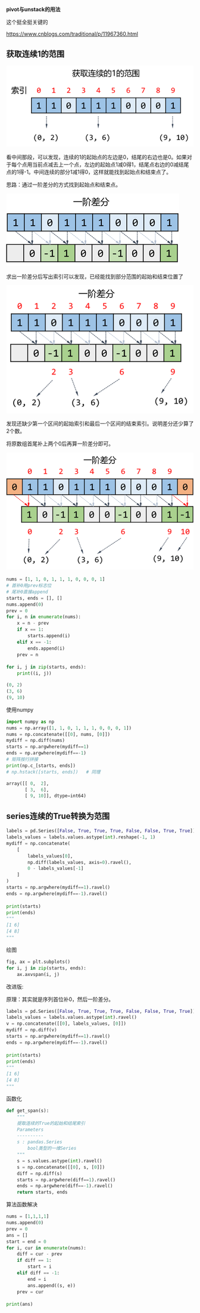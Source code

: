 **pivot与unstack的用法**

这个挺全挺关键的

https://www.cnblogs.com/traditional/p/11967360.html

## 获取连续1的范围

![image-20211116134402898](img/image-20211116134402898.png)

看中间那段，可以发现，连续的1的起始点的左边是0，结尾的右边也是0。如果对于每个点用当前点减去上一个点，左边的起始点1减0得1，结尾点右边的0减结尾点的1得-1。中间连续的部分1减1得0，这样就能找到起始点和结束点了。

思路：通过一阶差分的方式找到起始点和结束点。

![image-20211116135006860](img/image-20211116135006860.png)

求出一阶差分后写出索引可以发现，已经能找到部分范围的起始和结束位置了

![image-20211116135217501](img/image-20211116135217501.png)

发现还缺少第一个区间的起始索引和最后一个区间的结束索引。说明差分还少算了2个数。

将原数组首尾补上两个0后再算一阶差分即可。

![image-20211116140616026](img/image-20211116140616026.png)

```python
nums = [1, 1, 0, 1, 1, 1, 0, 0, 0, 1]
# 首补0用prev标志位
# 尾补0直接append
starts, ends = [], []
nums.append(0)
prev = 0
for i, n in enumerate(nums):
    x = n - prev
    if x == 1:
        starts.append(i)
    elif x == -1:
        ends.append(i)
    prev = n
    
for i, j in zip(starts, ends):
    print((i, j))
```

```python
(0, 2)
(3, 6)
(9, 10)
```

使用numpy

```python
import numpy as np
nums = np.array([1, 1, 0, 1, 1, 1, 0, 0, 0, 1])
nums = np.concatenate([[0], nums, [0]])
mydiff = np.diff(nums)
starts = np.argwhere(mydiff==1)
ends = np.argwhere(mydiff==-1)
# 矩阵按行拼接
print(np.c_[starts, ends])
# np.hstack([starts, ends])   # 同理
```

```python
array([[ 0,  2],
       [ 3,  6],
       [ 9, 10]], dtype=int64)
```



## series连续的True转换为范围

```python
labels = pd.Series([False, True, True, True, False, False, True, True])
labels_values = labels.values.astype(int).reshape(-1, 1)
mydiff = np.concatenate(
    [
        labels_values[0],
        np.diff(labels_values, axis=0).ravel(),
        0 - labels_values[-1]
    ]
)
starts = np.argwhere(mydiff==1).ravel()
ends = np.argwhere(mydiff==-1).ravel()

print(starts)
print(ends)
"""
[1 6]
[4 8]
"""
```

绘图

```python
fig, ax = plt.subplots()
for i, j in zip(starts, ends):
    ax.axvspan(i, j)
```

改进版:

原理：其实就是序列首位补0，然后一阶差分。

```python
labels = pd.Series([False, True, True, True, False, False, True, True])
labels_values = labels.values.astype(int).ravel()
v = np.concatenate([[0], labels_values, [0]])
mydiff = np.diff(v)
starts = np.argwhere(mydiff==1).ravel()
ends = np.argwhere(mydiff==-1).ravel()

print(starts)
print(ends)
"""
[1 6]
[4 8]
"""
```

函数化

```python
def get_span(s):    
    """ 
    提取连续的True的起始和结尾索引
    Parameters
    ----------
    s : pandas.Series
        bool类型的一维Series
    """
    s = s.values.astype(int).ravel()
    s = np.concatenate([[0], s, [0]])
    diff = np.diff(s)
    starts = np.argwhere(diff==1).ravel()
	ends = np.argwhere(diff==-1).ravel()
    return starts, ends
```

算法函数解决

```python
nums = [1,1,1,1]
nums.append(0)
prev = 0
ans = []
start = end = 0
for i, cur in enumerate(nums):
    diff = cur - prev
    if diff == 1:
        start = i
    elif diff == -1:
        end = i
        ans.append((s, e))
    prev = cur
    
print(ans)
```

